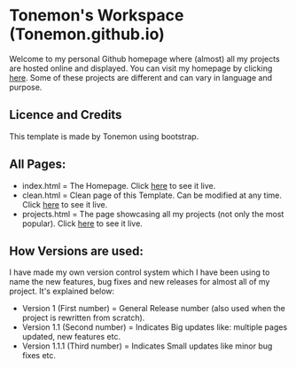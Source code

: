 # Tonemon's Workspace (Tonemon.github.io)
Welcome to my personal Github homepage where (almost) all my projects are hosted online and displayed. You can visit my homepage by clicking <a href="http://tonemon.github.io" target="_blank">here</a>. Some of these projects are different and can vary in language and purpose.

## Licence and Credits
This template is made by Tonemon using bootstrap.

## All Pages:
<ul>
  <li>index.html = The Homepage. Click <a href="http://tonemon.github.io" target="_blank">here</a> to see it live.</li>
<li>clean.html = Clean page of this Template. Can be modified at any time. Click <a href="http://tonemon.github.io/clean.html" target="_blank">here</a> to see it live.</li>
<li>projects.html = The page showcasing all my projects (not only the most popular). Click <a href="http://tonemon.github.io/projects.html" target="_blank">here</a> to see it live.</li>
</ul>

## How Versions are used:
I have made my own version control system which I have been using to name the new features, bug fixes and new releases for almost all of my project. It's explained below:
<ul>
<li>Version 1 (First number) = General Release number (also used when the project is rewritten from scratch).</li>
<li>Version 1.1 (Second number) = Indicates Big updates like: multiple pages updated, new features etc. </li>
<li>Version 1.1.1 (Third number) = Indicates Small updates like minor bug fixes etc. </li>
</ul>
